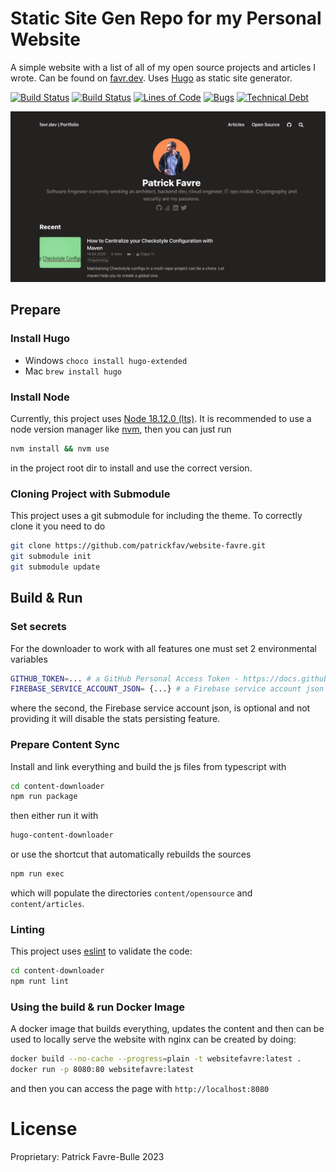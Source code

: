 # Static Site Gen Repo for my Personal Website

A simple website with a list of all of my open source projects and articles I wrote. Can be found on [favr.dev](https://favr.dev). Uses [Hugo](https://gohugo.io/) as static site generator.

[![Build Status](https://github.com/patrickfav/website-favre/actions/workflows/build_deploy.yml/badge.svg)](https://github.com/patrickfav/website-favre/actions)
[![Build Status](https://github.com/patrickfav/website-favre/actions/workflows/check_site.yml/badge.svg)](https://github.com/patrickfav/website-favre/actions)
[![Lines of Code](https://sonarcloud.io/api/project_badges/measure?project=patrickfav_website-favre&metric=ncloc)](https://sonarcloud.io/summary/new_code?id=patrickfav_website-favre)
[![Bugs](https://sonarcloud.io/api/project_badges/measure?project=patrickfav_website-favre&metric=bugs)](https://sonarcloud.io/summary/new_code?id=patrickfav_website-favre)
[![Technical Debt](https://sonarcloud.io/api/project_badges/measure?project=patrickfav_website-favre&metric=sqale_index)](https://sonarcloud.io/summary/new_code?id=patrickfav_website-favre)

![Screenshot Website](https://github.com/patrickfav/website-favre/blob/main/.readme/banner.png?raw=true)

## Prepare

### Install Hugo

* Windows `choco install hugo-extended`
* Mac `brew install hugo`

### Install Node

Currently, this project uses [Node 18.12.0 (lts)](https://nodejs.org/es/blog/release/v18.12.0). It is recommended to use
a node version manager like [nvm](https://github.com/nvm-sh/nvm), then you can just run

```bash
nvm install && nvm use
```

in the project root dir to install and use the correct version.

### Cloning Project with Submodule

This project uses a git submodule for including the theme. To correctly clone it you need to do

```bash
git clone https://github.com/patrickfav/website-favre.git
git submodule init
git submodule update
```

## Build & Run

### Set secrets

For the downloader to work with all features one must set 2 environmental variables

````bash
GITHUB_TOKEN=... # a GitHub Personal Access Token - https://docs.github.com/de/authentication/keeping-your-account-and-data-secure/creating-a-personal-access-token
FIREBASE_SERVICE_ACCOUNT_JSON= {...} # a Firebase service account json file - https://firebase.google.com/support/guides/service-accounts
````

where the second, the Firebase service account json, is optional and not providing it will disable the stats persisting feature.

### Prepare Content Sync

Install and link everything and build the js files from typescript with

```bash
cd content-downloader
npm run package
```

then either run it with

```bash
hugo-content-downloader
```

or use the shortcut that automatically rebuilds the sources

```bash
npm run exec
```

which will populate the directories `content/opensource` and `content/articles`.

### Linting

This project uses [eslint](https://eslint.org/) to validate the code:

```bash
cd content-downloader
npm runt lint
```

### Using the build & run Docker Image

A docker image that builds everything, updates the content and then can be used to locally serve the website with nginx can be created by doing:

```bash
docker build --no-cache --progress=plain -t websitefavre:latest .
docker run -p 8080:80 websitefavre:latest
```

and then you can access the page with `http://localhost:8080`

# License

Proprietary: Patrick Favre-Bulle 2023

